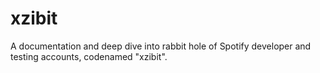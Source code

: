 # xzibit
A documentation and deep dive into rabbit hole of Spotify developer and testing accounts, codenamed "xzibit".
